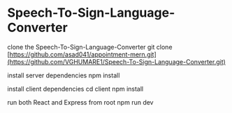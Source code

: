 # Speech-To-Sign-Language-Converter

clone the Speech-To-Sign-Language-Converter
git clone [https://github.com/asad041/appointment-mern.git](https://github.com/VGHUMARE1/Speech-To-Sign-Language-Converter.git)

install server dependencies
npm install

 install client dependencies
cd client
npm install

 run both React and Express from root
npm run dev
